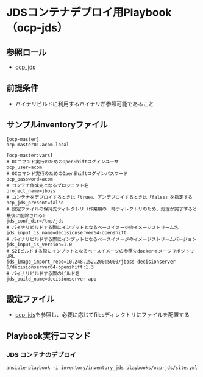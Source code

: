 # JDSコンテナデプロイ用Playbook（ocp-jds）

## 参照ロール

- [ocp_jds](../../roles/ocp_jds/README.md)


## 前提条件

- バイナリビルドに利用するバイナリが参照可能であること

## サンプルinventoryファイル


    [ocp-master]
    ocp-master01.acom.local
     
    [ocp-master:vars]
    # OCコマンド実行のためのOpenShiftログインユーザ
    ocp_user=acom
    # OCコマンド実行のためのOpenShiftログインパスワード
    ocp_password=acom
    # コンテナ作成先となるプロジェクト名   
    project_name=jboss
    # コンテナをデプロイするときは「true」、アンデプロイするときは「false」を指定する
    ocp_jds_present=false
    # 設定ファイルの保持先ディレクトリ（作業用の一時ディレクトリのため、処理が完了すると最後に削除される）
    jds_conf_dir=/tmp/jds
    # バイナリビルドする際にインプットとなるベースイメージのイメージストリーム名
    jds_input_is_name=decisionserver64-openshift
    # バイナリビルドする際にインプットとなるベースイメージのイメージストリームバージョン
    jds_input_is_version=1.0
    # S2Iビルドする際にインプットとなるベースイメージの参照先dockerイメージリポジトリURL
    jds_image_import_repo=10.248.152.200:5000/jboss-decisionserver-6/decisionserver64-openshift:1.3
    # バイナリビルドする際のビルド名
    jds_build_name=decisionserver-app

## 設定ファイル
 
- [ocp_jds](../../roles/ocp_jds/README.md)を参照し、必要に応じてfilesディレクトリにファイルを配置する

## Playbook実行コマンド

### JDS コンテナのデプロイ
    ansible-playbook -i inventory/inventory_jds playbooks/ocp-jds/site.yml
